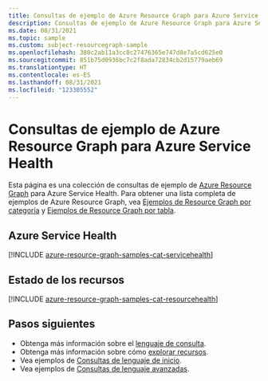 ```yaml
---
title: Consultas de ejemplo de Azure Resource Graph para Azure Service Health
description: Consultas de ejemplo de Azure Resource Graph para Azure Service Health que muestran el uso de tipos de recursos y tablas para acceder a los recursos y las propiedades relacionados con Azure Service Health.
ms.date: 08/31/2021
ms.topic: sample
ms.custom: subject-resourcegraph-sample
ms.openlocfilehash: 380c2ab11a3cc8c27476365e747d8e7a5cd625e0
ms.sourcegitcommit: 851b75d0936bc7c2f8ada72834cb2d15779aeb69
ms.translationtype: HT
ms.contentlocale: es-ES
ms.lasthandoff: 08/31/2021
ms.locfileid: "123305552"
---
```

# <a name="azure-resource-graph-sample-queries-for-azure-service-health"></a>Consultas de ejemplo de Azure Resource Graph para Azure Service Health

Esta página es una colección de consultas de ejemplo de [Azure Resource Graph](../governance/resource-graph/overview.md) para Azure Service Health. Para obtener una lista completa de ejemplos de Azure Resource Graph, vea [Ejemplos de Resource Graph por categoría](../governance/resource-graph/samples/samples-by-category.md) y [Ejemplos de Resource Graph por tabla](../governance/resource-graph/samples/samples-by-table.md).

## <a name="azure-service-health"></a>Azure Service Health

[!INCLUDE [azure-resource-graph-samples-cat-servicehealth](../../includes/resource-graph/samples/bycat/azure-service-health.md)]

## <a name="resource-health"></a>Estado de los recursos

[!INCLUDE [azure-resource-graph-samples-cat-resourcehealth](../../includes/resource-graph/samples/bycat/resource-health.md)]

## <a name="next-steps"></a>Pasos siguientes

- Obtenga más información sobre el [lenguaje de consulta](../governance/resource-graph/concepts/query-language.md).
- Obtenga más información sobre cómo [explorar recursos](../governance/resource-graph/concepts/explore-resources.md).
- Vea ejemplos de [Consultas de lenguaje de inicio](../governance/resource-graph/samples/starter.md).
- Vea ejemplos de [Consultas de lenguaje avanzadas](../governance/resource-graph/samples/advanced.md).
